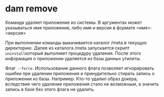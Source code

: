 # dam remove

Команда удаляет приложение из системы.
В аргументах может указываться имя приложения, либо имя и версия в формате <имя>:<версия>

При выполнении команды выкачивается каталог /meta в текущую директорию.
Далее из каталога /meta запускается скрипт `uninstall`который выполняет процедуру удаления.
После этого информация о приложении удаляется из базы данных утилиты.

Флаг `--force`.
Использование данного флага позволяет игнорировать ошибки при удалении приложения и принудительно стирать запись о приложении из базы.
Например. Кто-то удалил образ докера, вследствие чего удаление приложения стало не возможным,
а значить запись в базе без этого флага не удалить.
